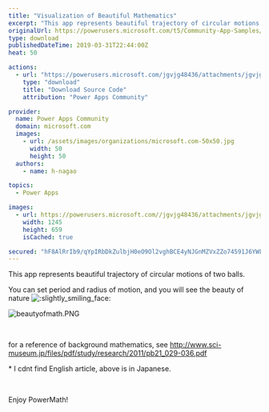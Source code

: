 ```yaml
---
title: "Visualization of Beautiful Mathematics"
excerpt: "This app represents beautiful trajectory of circular motions of two balls. You can set period and radius of motion, and you will see the beauty of"
originalUrl: https://powerusers.microsoft.com/t5/Community-App-Samples/Visualization-of-Beautiful-Mathematics/td-p/260215
type: download
publishedDateTime: 2019-03-31T22:44:00Z
heat: 50

actions:
  - url: "https://powerusers.microsoft.com/jgvjg48436/attachments/jgvjg48436/AppFeedbackGallery/141/2/BeautyOfMath.msapp"
    type: "download"
    title: "Download Source Code"
    attribution: "Power Apps Community"

provider:
  name: Power Apps Community
  domain: microsoft.com
  images:
    - url: /assets/images/organizations/microsoft.com-50x50.jpg
      width: 50
      height: 50
  authors:
    - name: h-nagao

topics:
  - Power Apps

images:
  - url: https://powerusers.microsoft.com//jgvjg48436/attachments/jgvjg48436/AppFeedbackGallery/141/1/beautyofmath.PNG
    width: 1245
    height: 659
    isCached: true

secured: "hF8AlRrIb9/qYpIRbDkZulbjH0eO9Ol2vghBCE4yNJGnMZVxZZo74591J6YWLFMQ1gutXwsDZEaQ9bMPHy5xNPxS5/N7ii+7kLd99hVsmGy/zLn0jC81+HL2ZEYy64mPH7hCMQFXb9jyIE8pyNDDuQ/cqj4WVVh3GymUqnlZRATkkNX4IxXOKuISIxY35u5WbzCPLIlsOHN5DhyyVvO+zBY++u+O6Hf5XOm88AATsC4I7IlIcEQsCmdWqFLcNDjh9rtn1GCDy2RQ1TYIu+Xefmwmv/WJ2AVn/Qb2fkBqVFNV/sd2N3i3KrTJb8rAaizD/Z/31kh+dqDubN64HEBcmLdd0g96JMoyHEP+c0uo/20TgzdpLnxv/+rRpM46wSboksDAEJ0YnfRgLGJwVbq+0xz9u7lmmLN4EbNu+ku2UK2AJYh4kJPMP9oFjgd05BTB;KYV2xCRb34nbedYjMhi0aA=="
---
```

<p>This app represents beautiful trajectory of circular motions of two balls.</p><p>You can set period and radius of motion, and you will see the beauty of nature <img class="lia-deferred-image lia-image-emoji" src="/html/emoticons/1f642.png" alt=":slightly_smiling_face:" title=":slightly_smiling_face:"></p><p><span class="lia-inline-image-display-wrapper lia-image-align-inline" image-alt="beautyofmath.PNG" style="width: 999px;"><img src="https://powerusers.microsoft.com/t5/image/serverpage/image-id/58986i7B43E819685C7C20/image-size/large?v=1.0&amp;px=999" title="beautyofmath.PNG" alt="beautyofmath.PNG" li-image-url="https://powerusers.microsoft.com/t5/image/serverpage/image-id/58986i7B43E819685C7C20?v=1.0" li-image-display-id="'58986i7B43E819685C7C20'" li-message-uid="'260215'" li-messages-message-image="true" li-bindable="" class="lia-media-image" tabindex="0" li-bypass-lightbox-when-linked="true" li-use-hover-links="false"></span></p><p>&nbsp;</p><p>for a reference of background mathematics, see&nbsp;<a href="http://www.sci-museum.jp/files/pdf/study/research/2011/pb21_029-036.pdf" target="_blank" rel="noopener nofollow noopener noreferrer">http://www.sci-museum.jp/files/pdf/study/research/2011/pb21_029-036.pdf</a></p><p>* I cdnt find English article, above is in Japanese.</p><p>&nbsp;</p><p>Enjoy PowerMath!</p><p>&nbsp;</p>

